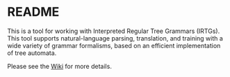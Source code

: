# README #

This is a tool for working with Interpreted Regular Tree Grammars (IRTGs). This tool supports natural-language parsing, translation, and training with a wide variety of grammar formalisms, based on an efficient implementation of tree automata.

Please see the [Wiki](https://bitbucket.org/tclup/irtg/wiki/Home) for more details.

